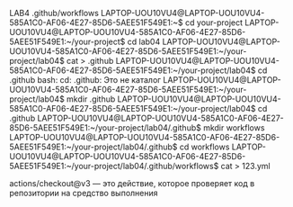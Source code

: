 LAB4
.github/workflows
LAPTOP-UOU10VU4@LAPTOP-UOU10VU4-585A1C0-AF06-4E27-85D6-5AEE51F549E1:~$ cd your-project
LAPTOP-UOU10VU4@LAPTOP-UOU10VU4-585A1C0-AF06-4E27-85D6-5AEE51F549E1:~/your-project$ cd lab04
LAPTOP-UOU10VU4@LAPTOP-UOU10VU4-585A1C0-AF06-4E27-85D6-5AEE51F549E1:~/your-project/lab04$ cat > .github
LAPTOP-UOU10VU4@LAPTOP-UOU10VU4-585A1C0-AF06-4E27-85D6-5AEE51F549E1:~/your-project/lab04$ cd .github
bash: cd: .github: Это не каталог
LAPTOP-UOU10VU4@LAPTOP-UOU10VU4-585A1C0-AF06-4E27-85D6-5AEE51F549E1:~/your-project/lab04$ mkdir .github
LAPTOP-UOU10VU4@LAPTOP-UOU10VU4-585A1C0-AF06-4E27-85D6-5AEE51F549E1:~/your-project/lab04$ cd .github
LAPTOP-UOU10VU4@LAPTOP-UOU10VU4-585A1C0-AF06-4E27-85D6-5AEE51F549E1:~/your-project/lab04/.github$ mkdir workflows
LAPTOP-UOU10VU4@LAPTOP-UOU10VU4-585A1C0-AF06-4E27-85D6-5AEE51F549E1:~/your-project/lab04/.github$ cd workflows
LAPTOP-UOU10VU4@LAPTOP-UOU10VU4-585A1C0-AF06-4E27-85D6-5AEE51F549E1:~/your-project/lab04/.github/workflows$ cat > 123.yml

actions/checkout@v3 — это действие, которое проверяет код в репозитории на средство выполнения

